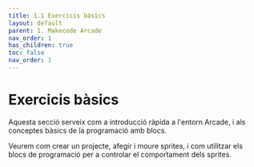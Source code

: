 ```yaml
---
title: 1.1 Exercicis bàsics
layout: default 
parent: 1. Makecode Arcade
nav_order: 1
has_children: true
toc: false
nav_order: 1
---
```


# Exercicis bàsics

Aquesta secció serveix com a introducció ràpida a l'entorn Arcade, i als conceptes bàsics de la programació amb blocs.

Veurem com crear un projecte, afegir i moure sprites, i com utilitzar els blocs de programació per a controlar el comportament dels sprites.

<!-- - [1.1.1 Pensament Computacional]({% link apunts/1.-Makecode Arcade/exercicis_basics/1.1.-pensament_computacional_1_web.md %}) ([![PDF](https://img.shields.io/badge/-PDF-blue)](1.1.-pensament_computacional_1.pdf))
- [1.1.2 Orientem-nos en MakeCode Arcade]({% link apunts/1.-Makecode Arcade/exercicis_basics/1.2.-introduccio_makecode_arcade_web.md %})
- [1.1.3 Sprites básics]({% link apunts/1.-Makecode Arcade/exercicis_basics/1.3.-sprites-web.md %})
- [1.1.4 Coordenades]({% link apunts/1.-Makecode Arcade/exercicis_basics/1.4.-coordenades-web.md %}) -->
